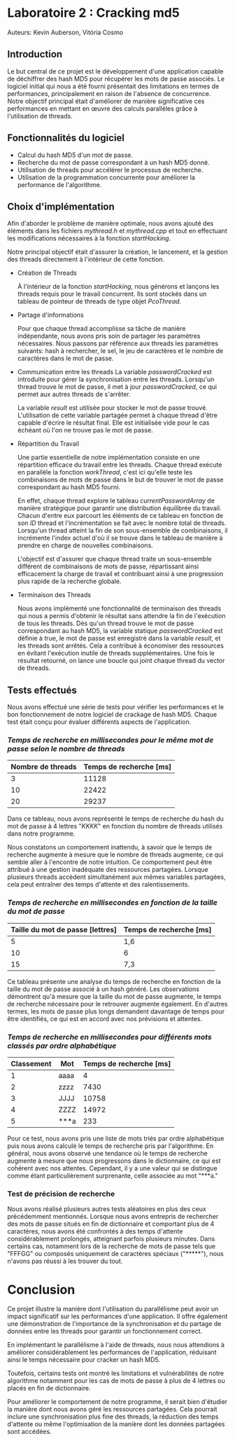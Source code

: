 # Laboratoire 2 : Cracking md5

Auteurs: Kevin Auberson, Vitória Cosmo

## Introduction
Le but central de ce projet est le développement d'une application capable de déchiffrer des hash MD5 pour récupérer les mots de passe associés. Le logiciel initial qui nous a été fourni présentait des limitations en termes de performances, principalement en raison de l'absence de concurrence. Notre objectif principal était d'améliorer de manière significative ces performances en mettant en œuvre des calculs parallèles grâce à l'utilisation de threads.

## Fonctionnalités du logiciel
- Calcul du hash MD5 d'un mot de passe.
- Recherche du mot de passe correspondant à un hash MD5 donné.
- Utilisation de threads pour accélérer le processus de recherche.
- Utilisation de la programmation concurrente pour améliorer la performance de l'algorithme. 

## Choix d'implémentation

Afin d'aborder le problème de manière optimale, nous avons ajouté des éléments dans les fichiers *mythread.h* et *mythread.cpp* et tout en effectuant les modifications nécessaires à la fonction *startHacking*. 

Notre principal objectif était d'assurer la création, le lancement, et la gestion des threads directement à l'intérieur de cette fonction. 

- Création de Threads

    À l'intérieur de la fonction *startHacking*, nous générons et lançons les threads requis pour le travail concurrent. Ils sont stockés dans un tableau de pointeur de threads de type objet *PcoThread*. 

- Partage d'informations 
    
    Pour que chaque thread accomplisse sa tâche de manière indépendante, nous avons pris soin de partager les paramètres nécessaires.
    Nous passons par référence aux threads les paramètres suivants: hash à rechercher, le sel, le jeu de caractères et le nombre de caractères dans le mot de passe. 

- Communication entre les threads
     La variable *passwordCracked* est introduite pour gérer la synchronisation entre les threads. Lorsqu'un thread trouve le mot de passe, il met à jour *passwordCracked*, ce qui permet aux autres threads de s'arrêter. 
     
     La variable *result* est utilisée pour stocker le mot de passe trouvé. L'utilisation de cette variable partagée permet à chaque thread d'être capable d'écrire le résultat final. Elle est initialisée vide pour le cas échéant où l'on ne trouve pas le mot de passe. 

- Répartition du Travail

    Une partie essentielle de notre implémentation consiste en une répartition efficace du travail entre les threads. Chaque thread exécute en parallèle la fonction *workThread*, c'est ici qu'elle teste les combinaisons de mots de passe dans le but de trouver le mot de passe correspondant au hash MD5 fourni. 
    
    En effet, chaque thread explore le tableau *currentPasswordArray* de manière stratégique pour garantir une distribution équilibrée du travail. 
    Chacun d'entre eux parcourt les éléments de ce tableau en fonction de son *ID* thread et l'incrémentation se fait avec le nombre total de threads.
    Lorsqu'un thread atteint la fin de son sous-ensemble de combinaisons, il incrémente l'index actuel d'où il se trouve dans le tableau de manière à prendre en charge de nouvelles combinaisons. 

    L'objectif est d'assurer que chaque thread traite un sous-ensemble différent de combinaisons de mots de passe, répartissant ainsi efficacement la charge de travail et contribuant ainsi à une progression plus rapide de la recherche globale.


- Terminaison des Threads

    Nous avons implémenté une fonctionnalité de terminaison des threads qui nous a permis d'obtenir le résultat sans attendre la fin de l'exécution de tous les threads. Dès qu'un thread trouve le mot de passe correspondant au hash MD5, la variable statique *passwordCracked* est définie à true, le mot de passe est enregistré dans la variable *result*, et les threads sont arrêtés. Cela a contribué à économiser des ressources en évitant l'exécution inutile de threads supplémentaires.
    Une fois le résultat retourné, on lance une boucle qui joint chaque thread du vector de threads. 

## Tests effectués


Nous avons effectué une série de tests pour vérifier les performances et le bon fonctionnement de notre logiciel de crackage de hash MD5. Chaque test était conçu pour évaluer différents aspects de l'application.


### *Temps de recherche en millisecondes pour le même mot de passe selon le nombre de threads*
    
| Nombre de threads | Temps de recherche [ms] |
| --------- | --------- |
| 3 | 11128 | 
| 10 | 22422 | 
| 20 | 29237 | 


Dans ce tableau, nous avons représenté le temps de recherche du hash du mot de passe à 4 lettres "*KKKK*" en fonction du nombre de threads utilisés dans notre programme.

Nous constatons un comportement inattendu, à savoir que le temps de recherche augmente à mesure que le nombre de threads augmente, ce qui semble aller à l'encontre de notre intuition.
Ce comportement peut être attribué à une gestion inadéquate des ressources partagées. Lorsque plusieurs threads accèdent simultanément aux mêmes variables partagées, cela peut entraîner des temps d'attente et des ralentissements.


### *Temps de recherche en millisecondes en fonction de la taille du mot de passe*

| Taille du mot de passe [lettres] | Temps de recherche [ms] |
| --------- | --------- |
| 5 | 1,6 | 
| 10 | 6 | 
| 15 | 7,3 | 

Ce tableau présente une analyse du temps de recherche en fonction de la taille du mot de passe associé à un hash généré. Les observations démontrent qu'à mesure que la taille du mot de passe augmente, le temps de recherche nécessaire pour le retrouver augmente également. En d'autres termes, les mots de passe plus longs demandent davantage de temps pour être identifiés, ce qui est en accord avec nos prévisions et attentes.

### *Temps de recherche en millisecondes pour différents mots classés par ordre alphabétique*

| Classement | Mot | Temps de recherche [ms] |
| --------- | --------- | --------- |
|1| aaaa | 4 | 
|2|zzzz | 7430 | 
|3|JJJJ | 10758 | 
|4|ZZZZ| 14972|
|5|***a| 233 | 

Pour ce test, nous avons pris une liste de mots triés par ordre alphabétique puis nous avons calculé le temps de recherche pris par l'algorithme. 
En général, nous avons observé une tendance où le temps de recherche augmente à mesure que nous progressons dans le dictionnaire, ce qui est cohérent avec nos attentes. Cependant, il y a une valeur qui se distingue comme étant particulièrement surprenante, celle associée au mot "***a."

### Test de précision de recherche

Nous avons réalisé plusieurs autres tests aléatoires en plus des ceux précédemment mentionnés. Lorsque nous avons entrepris de rechercher des mots de passe situés en fin de dictionnaire et comportant plus de 4 caractères, nous avons été confrontés à des temps d'attente considérablement prolongés, atteignant parfois plusieurs minutes. Dans certains cas, notamment lors de la recherche de mots de passe tels que "FFFGG" ou composés uniquement de caractères spéciaux ("*****"), nous n'avons pas réussi à les trouver du tout.

# Conclusion

Ce projet illustre la manière dont l'utilisation du parallélisme peut avoir un impact significatif sur les performances d'une application. Il offre également une démonstration de l'importance de la synchronisation et du partage de données entre les threads pour garantir un fonctionnement correct.

En implémentant le parallélisme à l'aide de threads, nous nous attendions à améliorer considérablement les performances de l'application, réduisant ainsi le temps nécessaire pour cracker un hash MD5. 

Toutefois, certains tests ont montré les limitations et vulnérabilités de notre algorithme notamment pour les cas de mots de passe à plus de 4 lettres ou placés en fin de dictionnaire. 

Pour améliorer le comportement de notre programme, il serait bien d'étudier la manière dont nous avons géré les ressources partagées. Cela pourrait inclure une synchronisation plus fine des threads, la réduction des temps d'attente ou même l'optimisation de la manière dont les données partagées sont accédées.
